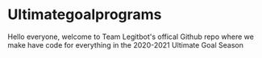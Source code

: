 # Ultimategoalprograms
Hello everyone, welcome to Team Legitbot's offical Github repo where we make have code for everything in the 2020-2021 Ultimate Goal Season
